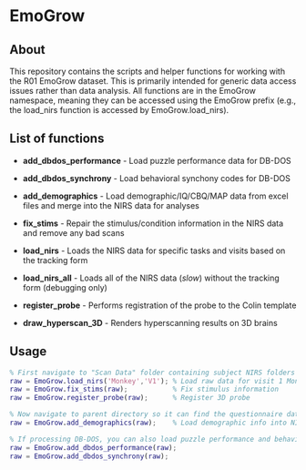 # EmoGrow
## About
This repository contains the scripts and helper functions for working with the R01 EmoGrow dataset. This is primarily intended for generic data access issues rather than data analysis. All functions are in the EmoGrow namespace, meaning they can be accessed using the EmoGrow prefix (e.g., the load_nirs function is accessed by EmoGrow.load_nirs).

## List of functions

* **add_dbdos_performance** - Load puzzle performance data for DB-DOS

* **add_dbdos_synchrony** - Load behavioral synchony codes for DB-DOS

* **add_demographics** - Load demographic/IQ/CBQ/MAP data from excel files and merge into the NIRS data for analyses

* **fix_stims** - Repair the stimulus/condition information in the NIRS data and remove any bad scans

* **load_nirs** - Loads the NIRS data for specific tasks and visits based on the tracking form

* **load_nirs_all** - Loads all of the NIRS data (_slow_) without the tracking form (debugging only)

* **register_probe** - Performs registration of the probe to the Colin template

* **draw_hyperscan_3D** - Renders hyperscanning results on 3D brains

## Usage
``` matlab
% First navigate to "Scan Data" folder containing subject NIRS folders
raw = EmoGrow.load_nirs('Monkey','V1'); % Load raw data for visit 1 Monkey task
raw = EmoGrow.fix_stims(raw);           % Fix stimulus information
raw = EmoGrow.register_probe(raw);      % Register 3D probe

% Now navigate to parent directory so it can find the questionnaire data
raw = EmoGrow.add_demographics(raw);    % Load demographic info into NIRS files

% If processing DB-DOS, you can also load puzzle performance and behavioral synchrony codes
raw = EmoGrow.add_dbdos_performance(raw);
raw = EmoGrow.add_dbdos_synchrony(raw);
```
